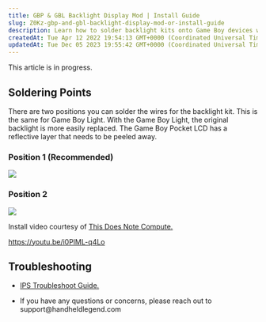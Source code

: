 ```yaml
---
title: GBP & GBL Backlight Display Mod | Install Guide
slug: Z0Kz-gbp-and-gbl-backlight-display-mod-or-install-guide
description: Learn how to solder backlight kits onto Game Boy devices with this comprehensive guide. Discover the two positions for soldering the wires, with the Game Boy Light offering easier replacement. Find step-by-step instructions for soldering points on the Gam
createdAt: Tue Apr 12 2022 19:54:13 GMT+0000 (Coordinated Universal Time)
updatedAt: Tue Dec 05 2023 19:55:42 GMT+0000 (Coordinated Universal Time)
---
```


This article is in progress.&#x20;

## Soldering Points

There are two positions you can solder the wires for the backlight kit. This is the same for Game Boy Light. With the Game Boy Light, the original backlight is more easily replaced. The Game Boy Pocket LCD has a reflective layer that needs to be peeled away.

### Position 1 (Recommended)

![](../../assets/UUZSC03PmUe8pP24UWRxR_image.png)

### Position 2

![](../../assets/era_jsJBiGE6WnbvdeXJc_image.png)

Install video courtesy of [This Does Note Compute.](https://www.youtube.com/c/thisdoesnotcompute)

<https://youtu.be/i0PlML-q4Lo>

## Troubleshooting

*   [IPS Troubleshoot Guide.](https://wiki.handheldlegend.com/ips-troubleshooting-guide)

*   If you have any questions or concerns, please reach out to support\@handheldlegend.com


